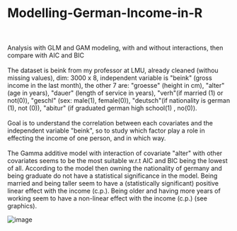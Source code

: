 # Modelling-German-Income-in-R
<br />
<br />
Analysis with GLM and GAM modeling, with and without interactions, then compare with AIC and BIC
<br />
<br />
The dataset is beink from my professor at LMU, already cleaned (withou missing values), dim: 3000 x 8, independent variable is "beink" (gross income in the last month), the other 7 are: "groesse" (height in cm), "alter"(age in years), "dauer" (length of service in years), "verh"(if married (1) or not(0)), "geschl" (sex: male(1), female(0)),  "deutsch"(if nationality is german (1), not (0)), "abitur" (if graduated german high school(1) , no(0)).
<br />
<br />
Goal is to understand the correlation between each covariates and the independent variable "beink", so to study which factor play a role in effecting the income of one person, and in which way.
<br />
<br />
The Gamma additive model with interaction of covariate "alter" with other covariates seems to be the most suitable w.r.t AIC and BIC being the lowest of all. According to the model then owning the nationality of germany and being graduate do not have a statistical significance in the model. Being married and being taller seem to have a (statistically significant) positive linear effect with the income (c.p.). Being older and having more years of working seem to have a non-linear effect with the income (c.p.) (see graphics).

![image](https://github.com/user-attachments/assets/8b695a0e-fff3-4971-9aeb-be47d4197dc4)
